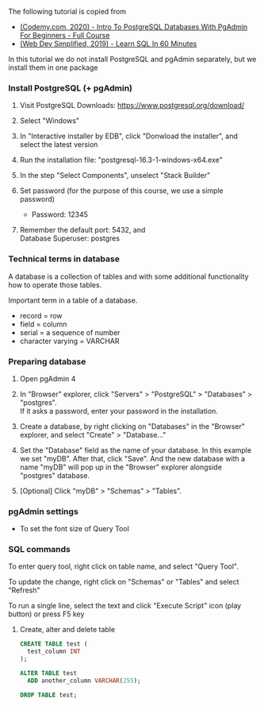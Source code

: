 
The following tutorial is copied from
- [(Codemy.com, 2020) - Intro To PostgreSQL Databases With PgAdmin For Beginners - Full Course](https://www.youtube.com/watch?v=Dd2ej-QKrWY)
- [(Web Dev Simplified, 2019) - Learn SQL In 60 Minutes](https://www.youtube.com/watch?v=p3qvj9hO_Bo)

In this tutorial we do not install PostgreSQL and pgAdmin separately, but we   
install them in one package

### Install PostgreSQL (+ pgAdmin)
1. Visit PostgreSQL Downloads: https://www.postgresql.org/download/
2. Select "Windows"
3. In "Interactive installer by EDB", click "Donwload the installer", and
   select the latest version 

4. Run the installation file: "postgresql-16.3-1-windows-x64.exe"
5. In the step "Select Components", unselect "Stack Builder"
6. Set password (for the purpose of this course, we use a simple password)  
   - Password: 12345
7. Remember the default port: 5432, and    
   Database Superuser: postgres


### Technical terms in database
A database is a collection of tables and with some additional functionality    
how to operate those tables.

Important term in a table of a database.
- record = row
- field = column
- serial = a sequence of number
- character varying = VARCHAR

### Preparing database
1. Open pgAdmin 4 
2. In "Browser" explorer, click "Servers" > "PostgreSQL" > "Databases" > "postgres".  
   If it asks a password, enter your password in the installation.

3. Create a database, by right clicking on "Databases" in the "Browser" explorer,
   and select "Create" > "Database..."

4. Set the "Database" field as the name of your database. In this example
   we set "myDB". After that, click "Save". And the new database with a name
   "myDB" will pop up in the "Browser" explorer alongside "postgres" database.
  
5. [Optional] Click "myDB" > "Schemas" > "Tables".

### pgAdmin settings
- To set the font size of Query Tool

### SQL commands
To enter query tool, right click on table name, and select "Query Tool".

To update the change, right click on "Schemas" or "Tables" and select    
"Refresh"

To run a single line, select the text and click "Execute Script" icon (play   
button) or press F5 key

1. Create, alter and delete table
   ```sql
   CREATE TABLE test (
     test_column INT
   );

   ALTER TABLE test
     ADD another_column VARCHAR(255);

   DROP TABLE test;
   ```